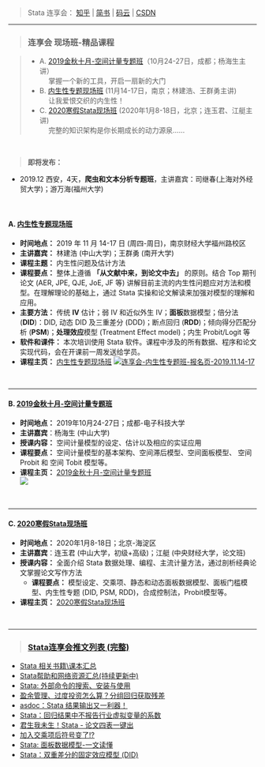 
&emsp;
 
> Stata 连享会： [知乎](https://zhuanlan.zhihu.com/arlion) | [简书](http://www.jianshu.com/u/69a30474ef33) | [码云](https://gitee.com/arlionn) | [CSDN](https://blog.csdn.net/arlionn)



---
> ### 连享会 现场班-精品课程
  
 
> - A. [2019金秋十月-空间计量专题班](https://gitee.com/arlionn/Course/blob/master/2019Spatial.md)（10月24-27日，成都；杨海生主讲）    
> &emsp;  掌握一个新的工具，开启一扇新的大门 
> &emsp;    
> - B. [内生性专题现场班](https://gitee.com/arlionn/Course/blob/master/Done/2019Endog.md) (11月14-17日，南京；林建浩、王群勇主讲)      
> &emsp;  让我爱恨交织的内生性！
> &emsp;    
> - C. [2020寒假Stata现场班](https://gitee.com/arlionn/Course/blob/master/StataFull.md) (2020年1月8-18日，北京；连玉君、江艇主讲)       
> &emsp; 完整的知识架构是你长期成长的动力源泉……


&emsp;

> **即将发布：**
  - 2019.12  西安，4天，**爬虫和文本分析专题班**，主讲嘉宾：司继春(上海对外经贸大学)；游万海(福州大学)


&emsp;


#### A. [内生性专题现场班](https://gitee.com/arlionn/Course/blob/master/Done/2019Endog.md)   
- **时间地点：** 2019 年 11 月 14-17 日 (周四-周日)，南京财经大学福州路校区
- **主讲嘉宾：** 林建浩 (中山大学)；王群勇 (南开大学)
- **课程主题：** 内生性问题及估计方法
- **课程要点：** 整体上遵循 **「从文献中来，到论文中去」** 的原则。结合 Top 期刊论文 (AER, JPE, QJE, JoE, JF 等) 讲解目前主流的内生性问题应对方法和模型。在理解理论的基础上，通过 Stata 实操和论文解读来加强对模型的理解和应用。
- **主要方法：** 传统 **IV** 估计；弱 IV 和近似外生 IV；**面板**数据模型；倍分法 (**DID**)：DID, 动态 DID 及三重差分 (DDD)；断点回归 (**RDD**)；倾向得分匹配分析 (**PSM**)；**处理效应**模型 (Treatment Effect model)；内生 Probit/Logit 等
- **软件和课件：** 本次培训使用 Stata 软件。课程中涉及的所有数据、程序和论文实现代码，会在开课前一周发送给学员。
- **课程主页：** [内生性专题现场班](https://gitee.com/arlionn/Course/blob/master/Done/2019Endog.md) 
[![连享会-内生性专题班-报名页-2019.11.14-17](https://images.gitee.com/uploads/images/2019/0905/170217_afd8b343_1522177.png)](https://gitee.com/arlionn/Course/blob/master/2019Spatial.md)


&emsp;

---
#### B. [2019金秋十月-空间计量专题班](https://gitee.com/arlionn/Course/blob/master/2019Spatial.md) 
- **时间地点：** 2019年10月24-27日；成都-电子科技大学  
- **主讲嘉宾**：杨海生 (中山大学)
- **授课内容：** 空间计量模型的设定、估计以及相应的实证应用
- **课程要点：** 空间计量模型的基本架构、空间滞后模型、空间面板模型、 空间 Probit 和 空间 Tobit 模型等。
- **课程主页：** [2019金秋十月-空间计量专题班](https://gitee.com/arlionn/Course/blob/master/2019Spatial.md)  
[![](https://images.gitee.com/uploads/images/2019/0808/092532_147eaf7f_1522177.png)](https://mp.weixin.qq.com/s/aU6B9HZaf2BSHF7lSLe6LA)

&emsp;

---
#### C. [2020寒假Stata现场班](https://gitee.com/arlionn/Course/blob/master/StataFull.md)  
- **时间地点：** 2020年1月8-18日；北京-海淀区
- **主讲嘉宾**：连玉君 (中山大学，初级+高级)；江艇 (中央财经大学，论文班)
- **授课内容：** 全面介绍 Stata 数据处理、编程、主流计量方法，通过剖析经典论文掌握论文写作方法
  - **课程要点：** 模型设定、交乘项、静态和动态面板数据模型、面板门槛模型、内生性专题 (DID, PSM, RDD)，合成控制法，Probit模型等。
- **课程主页：** [2020寒假Stata现场班](https://gitee.com/arlionn/Course/blob/master/StataFull.md) 

&emsp;

---

> ### [Stata连享会推文列表 (完整)](https://www.jianshu.com/p/de82fdc2c18a)

- [Stata 相关书籍\课本汇总](https://link.zhihu.com/?target=http%3A//www.jianshu.com/p/f1c4b8762709)
- [Stata帮助和网络资源汇总(持续更新中)](https://link.zhihu.com/?target=http%3A//www.jianshu.com/p/c723bb0dbf98)
- [Stata: 外部命令的搜索、安装与使用](http://www.jianshu.com/p/9b8ecf8f332e)
- [盈余管理、过度投资怎么算？分组回归获取残差](https://www.jianshu.com/p/73bc73a87d6c)
- [asdoc：Stata 结果输出又一利器！](http://www.jianshu.com/p/e4ddcd06f8ae)
- [Stata：回归结果中不报告行业虚拟变量的系数](https://www.jianshu.com/p/85f09d645862)
- [君生我未生！Stata - 论文四表一键出](https://link.zhihu.com/?target=http%3A//www.jianshu.com/p/97c4f291ee1e)
- [加入交乘项后符号变了!?](http://www.jianshu.com/p/953f30f39195)
- [Stata: 面板数据模型-一文读懂](http://www.jianshu.com/p/e103270ce674)
- [Stata：双重差分的固定效应模型 (DID)](https://www.jianshu.com/p/e97c1dc05c2c)
